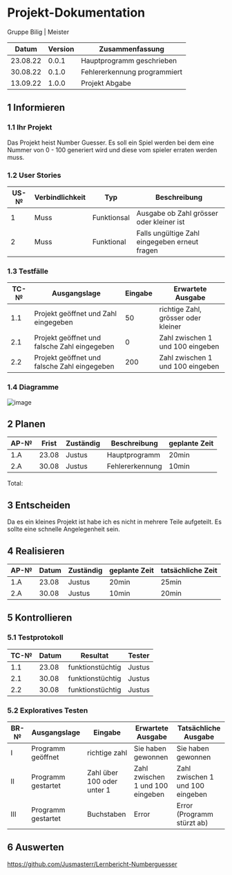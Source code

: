 # Projekt-Dokumentation

Gruppe Bilig | Meister

| Datum | Version | Zusammenfassung                                              |
| ----- | ------- | ------------------------------------------------------------ |
|23.08.22       | 0.0.1   | Hauptprogramm geschrieben |
|30.08.22       | 0.1.0    |          Fehlererkennung programmiert                                                    |
|13.09.22       | 1.0.0    |          Projekt Abgabe                                               |

## 1 Informieren

### 1.1 Ihr Projekt

Das Projekt heist Number Guesser. Es soll ein Spiel werden bei dem eine Nummer von 0 - 100 generiert wird und diese vom spieler erraten werden muss.

### 1.2 User Stories

| US-№ | Verbindlichkeit | Typ  | Beschreibung                       |
| ---- | --------------- | ---- | ---------------------------------- |
| 1    |        Muss     |  Funktionsal    | Ausgabe ob Zahl grösser oder kleiner ist |
| 2  |       Muss          |     Funktional |       Falls ungültige Zahl eingegeben erneut fragen                             |
            

### 1.3 Testfälle

| TC-№ | Ausgangslage | Eingabe | Erwartete Ausgabe |
| ---- | ------------ | ------- | ----------------- |
| 1.1  | Projekt geöffnet und Zahl eingegeben            |   50      |     richtige Zahl, grösser oder kleiner              |
| 2.1  |      Projekt geöffnet und falsche Zahl eingegeben        |    0     |   Zahl zwischen 1 und 100 eingeben                |
| 2.2  |      Projekt geöffnet und falsche Zahl eingegeben        |    200     |   Zahl zwischen 1 und 100 eingeben                |

### 1.4 Diagramme

![image](https://user-images.githubusercontent.com/111336147/189826432-14c21ddc-b268-470e-a2e1-6802de5af86a.png)


## 2 Planen

| AP-№ | Frist | Zuständig | Beschreibung | geplante Zeit |
| ---- | ----- | --------- | ------------ | ------------- |
| 1.A  | 23.08      | Justus          |   Hauptprogramm    |  20min             |
| 2.A | 30.08      |    Justus       |  Fehlererkennung            |    10min           |

Total: 


## 3 Entscheiden

Da es ein kleines Projekt ist habe ich es nicht in mehrere Teile aufgeteilt. Es sollte eine schnelle Angelegenheit sein.

## 4 Realisieren

| AP-№ | Datum | Zuständig | geplante Zeit | tatsächliche Zeit |
| ---- | ----- | --------- | ------------- | ----------------- |
| 1.A  |   23.08    |  Justus         |   20min            |    25min               |
| 2.A  |   30.08    |  Justus         |    10min           |       20min            |


## 5 Kontrollieren

### 5.1 Testprotokoll

| TC-№ | Datum | Resultat | Tester |
| ---- | ----- | -------- | ------ |
| 1.1  | 23.08      |   funktionstüchtig       | Justus       |
| 2.1  |  30.08     |   funktionstüchtig       |   Justus     |
| 2.2  | 30.08      |   funktionstüchtig       |   Justus     |


### 5.2 Exploratives Testen

| BR-№ | Ausgangslage | Eingabe | Erwartete Ausgabe | Tatsächliche Ausgabe |
| ---- | ------------ | ------- | ----------------- | -------------------- |
| I    |  Programm geöffnet            |  richtige zahl       |   Sie haben gewonnen                |     Sie haben gewonnen                 |
| II   |       Programm gestartet  |    Zahl über 100 oder unter 1     |Zahl zwischen 1 und 100 eingeben   |   Zahl zwischen 1 und 100 eingeben     |
| III     |    Programm gestartet          | Buchstaben        |     Error              |      Error (Programm stürzt ab)                |



## 6 Auswerten

https://github.com/Jusmasterr/Lernbericht-Numberguesser
